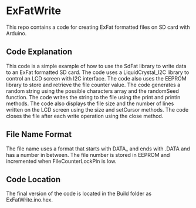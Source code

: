 # ExFatWrite

This repo contains a code for creating ExFat formatted files on SD card with Arduino.

## Code Explanation

This code is a simple example of how to use the SdFat library to write data to an ExFat formatted SD card. The code uses a LiquidCrystal_I2C library to control an LCD screen with I2C interface. The code also uses the EEPROM library to store and retrieve the file counter value. The code generates a random string using the possible characters array and the randomSeed function. The code writes the string to the file using the print and println methods. The code also displays the file size and the number of lines written on the LCD screen using the size and setCursor methods. The code closes the file after each write operation using the close method.

## File Name Format

The file name uses a format that starts with DATA_ and ends with .DATA and has a number in between. The file number is stored in EEPROM and incremented when FileCounterLockPin is low.

## Code Location

The final version of the code is located in the Build folder as ExFatWrite.ino.hex.
